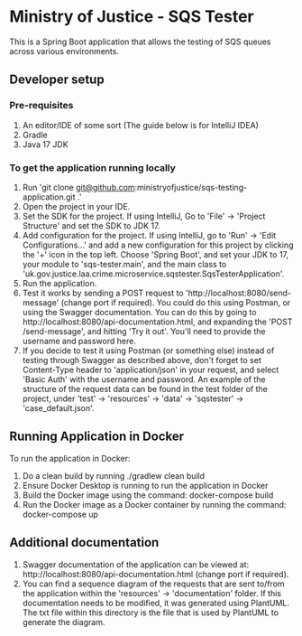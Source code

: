 # Ministry of Justice - SQS Tester

This is a Spring Boot application that allows the testing of SQS queues across various environments.

## Developer setup

### Pre-requisites

1. An editor/IDE of some sort (The guide below is for IntelliJ IDEA)
2. Gradle
3. Java 17 JDK

### To get the application running locally

1. Run 'git clone git@github.com:ministryofjustice/sqs-testing-application.git .'
2. Open the project in your IDE.
3. Set the SDK for the project. If using IntelliJ, Go to 'File' -> 'Project Structure' and set the SDK to JDK 17.
4. Add configuration for the project. If using IntelliJ, go to 'Run' -> 'Edit Configurations…' and add a new configuration for this project by clicking the '+' icon in the top left. Choose 'Spring Boot', and set your JDK to 17, your module to 'sqs-tester.main', and the main class to 'uk.gov.justice.laa.crime.microservice.sqstester.SqsTesterApplication'.
5. Run the application.
6. Test it works by sending a POST request to 'http://localhost:8080/send-message' (change port if required). You could do this using Postman, or using the Swagger documentation. You can do this by going to http://localhost:8080/api-documentation.html, and expanding the 'POST /send-message', and hitting 'Try it out'. You'll need to provide the username and password here.
7. If you decide to test it using Postman (or something else) instead of testing through Swagger as described above, don't forget to set Content-Type header to 'application/json' in your request, and select 'Basic Auth' with the username and password. An example of the structure of the request data can be found in the test folder of the project, under 'test' -> 'resources' -> 'data' -> 'sqstester' -> 'case_default.json'.

## Running Application in Docker

To run the application in Docker:

1. Do a clean build by running ./gradlew clean build
2. Ensure Docker Desktop is running to run the application in Docker
3. Build the Docker image using the command: docker-compose build
4. Run the Docker image as a Docker container by running the command: docker-compose up

## Additional documentation

1. Swagger documentation of the application can be viewed at: http://localhost:8080/api-documentation.html (change port if required).
2. You can find a sequence diagram of the requests that are sent to/from the application within the 'resources' -> 'documentation' folder. If this documentation needs to be modified, it was generated using PlantUML. The txt file within this directory is the file that is used by PlantUML to generate the diagram.
